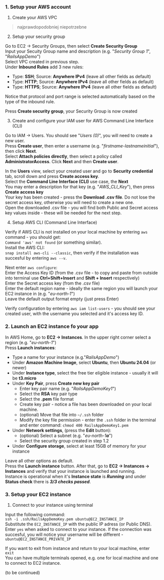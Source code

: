 ### 1. Setup your AWS account
1. Create your AWS VPC

> najprawdopodobniej niepotrzebne

2. Setup your security group

Go to EC2 -> Security Groups, then select **Create Security Group**<br>
Input your Secuity Group name and description (e.g. "*Security Group 1*", "*RailsAppDemo*")<br>
Select VPC created in previous step.<br>
Under **Inbound Rules** add 3 new rules:
+ Type: **SSH**; Source: **Anywhere IPv4** (leave all other fields as default)
+ Type: **HTTP**; Source: **Anywhere IPv4** (leave all other fields as default)
+ Type: **HTTPS**; Source: **Anywhere IPv4** (leave all other fields as default)<br>
 
Notice that protocol and port range is selected automatically based on the type of the inbound rule.<br>

Press **Create security group**, your Security Group is now created

3. Create and configure your IAM user for AWS Command Line Interface (CLI)

Go to IAM -> Users. You should see "*Users (0)*", you will need to create a new user.<br>
Press **Create user**, then enter a username (e.g. "*firstname-lastnameinitial*"), then click **Next**.<br>
Select **Attach policies directly**, then select a policy called **AdministratorAccess**. Click **Next** and then **Create user**.<br>

In the **Users** view, select your created user and go to **Security credential** tab, scroll down and press **Create access key**.<br>
Select the **Command Line Interface (CLI)** use case, the **Next**<br>
You may enter a description for that key (e.g. "*AWS_CLI_Key*"), then press **Create access key**<br>
Your key has been created - press the **Download .csv file**. Do not lose the secret access key, otherwise you will need to create a new one.<br>
Open the downloaded .csv file - you will find both Public and Secret access key values inside - these will be needed for the next step.<br>

4. Setup AWS CLI (Command Line Interface)

Verify if AWS CLI is not installed on your local machine by entering `aws` command - you should get:<br>
`Command 'aws' not found` (or something similar).<br>
Install the AWS CLI:<br>
`snap install aws-cli --classic`, then verify if the installation was succesful by entering `aws --v`.<br>

Next enter `aws configure`:<br>
Enter the Access Key ID (from the .csv file - to copy and paste from outside into terminal use **Ctrl+Shift+Insert** and **Shift + Insert** respectively)<br>
Enter the Secret access key (from the .csv file)<br>
Enter the default region name - ideally the same region you will launch your EC2 instance in (e.g. "*eu-north-1*")<br>
Leave the default output format empty (just press Enter)<br>

Verify configuration by entering `aws iam list-users` - you should see your created user, with the username you selected and it's access key ID.

### 2. Launch an EC2 instance fo your app<br>
In AWS Home, go to **EC2 -> Instances**. In the upper right corner select a region (e.g. "*eu-north-1*")<br>
Press **Launch instances**:
+ Type a name for your instance (e.g."*RailsAppDemo*")
+ Under **Amazon Machine Image**, select **Ubuntu**, then **Ubuntu 24.04** (or newer)
+ Under **Instance type**, select the free tier eligible instance - usually it will be **t3.micro**
+ Under **Key Pair**, press **Create new key pair**
	+ Enter key pair name (e.g. "*RailsAppDemoKey1*")
	+ Select the **RSA** key pair type
	+ Select the **.pem** file format
	+ Create key pair - notice a file has been downloaded on your local machine.
	+ (optional) Move that file into `~/.ssh` folder
	+ Modify the key file permission - enter the `.ssh` folder in the terminal and enter command: `chmod 400 RailsAppDemoKey1.pem`
+ Under **Network settings**, (press the **Edit** button):
	+ (optional) Select a subnet (e.g. "*eu-north-1****a***")
	+ Select the security group created in step 1.2
+ Under **Configure storage**, select at least 15GB of memory for your instance

Leave all other options as default.<br>
Press the **Launch instance** button. After that, go to **EC2 -> Instances -> Instances** and verify that your instance is launched and running.<br>
Instance is operational when it's **Instance state** is ***Running*** and under **Status check** there is ***3/3 checks passed***.

### 3. Setup your EC2 instance<br>
1. Connect to your instance using terminal

Input the following command:<br>
`ssh -i .ssh/RailsAppDemoKey.pem ubuntu@EC2_INSTANCE_IP`<br>
Substitute the `EC2_INSTANCE_IP` with the public IP adress (or Public DNS).<br>
Enter `yes` when asked to connect to your instance. If the connection was succesful, you will notice your username will be different - `ubuntu@EC2_INSTANCE_PRIVATE_IP`<br>

If you want to exit from instance and return to your local machine, enter `exit`<br>
You can have multiple terminals opened, e.g. one for local machine and one to connect to EC2 instance.

(to be continued)
